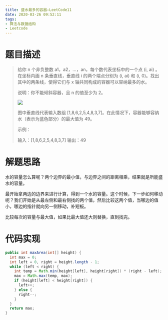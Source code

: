 ```yaml
---
title: 盛水最多的容器—LeetCode11
date: 2020-03-26 09:52:11
tags: 
- 算法与数据结构
- Leetcode
---
```


# 题目描述

> 给你 n 个非负整数 a1，a2，...，an，每个数代表坐标中的一个点 (i, ai) 。在坐标内画 n 条垂直线，垂直线 i 的两个端点分别为 (i, ai) 和 (i, 0)。找出其中的两条线，使得它们与 x 轴共同构成的容器可以容纳最多的水。
>
> 说明：你不能倾斜容器，且 n 的值至少为 2。
>
> ![](https://aliyun-lc-upload.oss-cn-hangzhou.aliyuncs.com/aliyun-lc-upload/uploads/2018/07/25/question_11.jpg)
>
> 图中垂直线代表输入数组 \[1,8,6,2,5,4,8,3,7]。在此情况下，容器能够容纳水（表示为蓝色部分）的最大值为 49。
>
> 示例：
>
> 输入：\[1,8,6,2,5,4,8,3,7]
> 输出：49

<!--more-->

# 解题思路

水的容量怎么算呢？两个边界的最小值，与边界之间的距离相乘，结果就是所能盛水的容量。

最开始拿两边的边界来进行计算，得到一个水的容量。这个时候，下一步如何移动呢？我们开始是从最左侧和最右侧找的两个值，然后比较这两个值，当哪边的值小，哪边的指针就向另一侧移动，补短板。

比较每次的容量与最大值，如果比最大值还大则替换，直到找完。

# 代码实现

```java
public int maxArea(int[] height) {
  int max = 0;
  int left = 0, right = height.length - 1;
  while (left < right) {
    int temp = Math.min(height[left], height[right]) * (right - left);
    max = Math.max(temp, max);
    if (height[left] < height[right]) {
      left++;
    } else {
      right--;
    }
  }
  return max;
}
```




